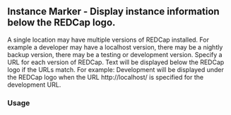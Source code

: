 ## Instance Marker - Display instance information below the REDCap logo.


A single location may have multiple versions of REDCap installed.  For example a developer may have a localhost version, there may be a nightly backup version, there may be a testing or development version.  Specify a URL for each version of REDCap.  Text will be displayed below the REDCap logo if the URLs match.  For example: Development will be displayed under the REDCap logo when the URL http://localhost/ is specified for the development URL.

### Usage
